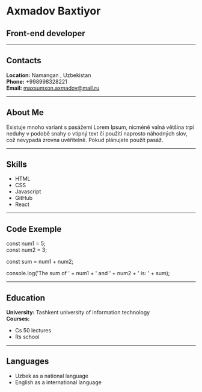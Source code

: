 # Axmadov Baxtiyor  
## Front-end developer
********
## Contacts  
**Location:** Namangan , Uzbekistan  
**Phone:** +998998328221  
**Email:** maxsumxon.axmadov@mail.ru  
********* 
## About Me   

Existuje mnoho variant s pasážemi Lorem Ipsum, nicméně valná většina trpí neduhy v podobě snahy o vtipný text či použití naprosto náhodných slov, což nevypadá zrovna uvěřitelně. Pokud plánujete použít pasáž.  
*********  
## Skills  
* HTML  
* CSS  
* Javascript  
* GitHub  
* React  
*******  
## Code Exemple  
const num1 = 5;  
const num2 = 3;  

const sum = num1 + num2;  

console.log('The sum of ' + num1 + ' and ' + num2 + ' is: ' + sum);  
*******  
## Education  
**University:** Tashkent university of information technology   
**Courses:**  
* Cs 50 lectures  
* Rs school   
********  
## Languages  
* Uzbek as a national language  
* English as a international language  




  
